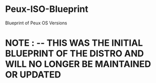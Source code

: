 # Peux-ISO-Blueprint
Blueprint of Peux OS Versions
# NOTE : -- THIS WAS THE INITIAL BLUEPRINT OF THE DISTRO AND WILL NO LONGER BE MAINTAINED OR UPDATED
